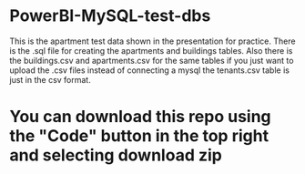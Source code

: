 # PowerBI-MySQL-test-dbs
This is the apartment test data shown in the presentation for practice.
There is the .sql file for creating the apartments and buildings tables.
Also there is the buildings.csv and apartments.csv for the same tables if you just want to upload the .csv files instead of connecting a mysql
the tenants.csv table is just in the csv format.
# You can download this repo using the "Code" button in the top right and selecting download zip